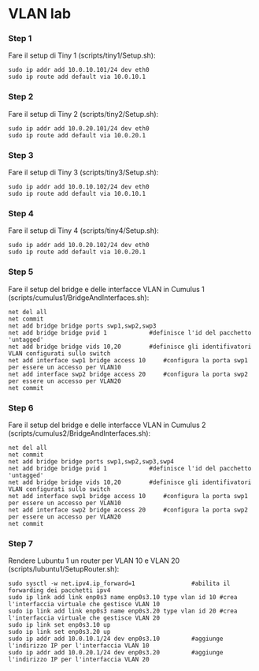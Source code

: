 # VLAN lab

### Step 1
Fare il setup di Tiny 1 (scripts/tiny1/Setup.sh):

    sudo ip addr add 10.0.10.101/24 dev eth0
    sudo ip route add default via 10.0.10.1

### Step 2
Fare il setup di Tiny 2 (scripts/tiny2/Setup.sh):

    sudo ip addr add 10.0.20.101/24 dev eth0
    sudo ip route add default via 10.0.20.1

### Step 3
Fare il setup di Tiny 3 (scripts/tiny3/Setup.sh):

    sudo ip addr add 10.0.10.102/24 dev eth0
    sudo ip route add default via 10.0.10.1

### Step 4
Fare il setup di Tiny 4 (scripts/tiny4/Setup.sh):

    sudo ip addr add 10.0.20.102/24 dev eth0
    sudo ip route add default via 10.0.20.1

### Step 5
Fare il setup del bridge e delle interfacce VLAN in Cumulus 1 (scripts/cumulus1/BridgeAndInterfaces.sh):

    net del all
    net commit
    net add bridge bridge ports swp1,swp2,swp3
    net add bridge bridge pvid 1			#definisce l'id del pacchetto 'untagged'
    net add bridge bridge vids 10,20		#definisce gli identifivatori VLAN configurati sullo switch
    net add interface swp1 bridge access 10		#configura la porta swp1 per essere un accesso per VLAN10
    net add interface swp2 bridge access 20		#configura la porta swp2 per essere un accesso per VLAN20
    net commit

### Step 6
Fare il setup del bridge e delle interfacce VLAN in Cumulus 2 (scripts/cumulus2/BridgeAndInterfaces.sh):

    net del all
    net commit
    net add bridge bridge ports swp1,swp2,swp3,swp4
    net add bridge bridge pvid 1			#definisce l'id del pacchetto 'untagged'
    net add bridge bridge vids 10,20		#definisce gli identifivatori VLAN configurati sullo switch
    net add interface swp1 bridge access 10		#configura la porta swp1 per essere un accesso per VLAN10
    net add interface swp2 bridge access 20		#configura la porta swp2 per essere un accesso per VLAN20
    net commit

### Step 7
Rendere Lubuntu 1 un router per VLAN 10 e VLAN 20 (scripts/lubuntu1/SetupRouter.sh):

    sudo sysctl -w net.ipv4.ip_forward=1				#abilita il forwarding dei pacchetti ipv4
    sudo ip link add link enp0s3 name enp0s3.10 type vlan id 10	#crea l'interfaccia virtuale che gestisce VLAN 10
    sudo ip link add link enp0s3 name enp0s3.20 type vlan id 20	#crea l'interfaccia virtuale che gestisce VLAN 20
    sudo ip link set enp0s3.10 up
    sudo ip link set enp0s3.20 up
    sudo ip addr add 10.0.10.1/24 dev enp0s3.10			#aggiunge l'indirizzo IP per l'interfaccia VLAN 10
    sudo ip addr add 10.0.20.1/24 dev enp0s3.20			#aggiunge l'indirizzo IP per l'interfaccia VLAN 20
